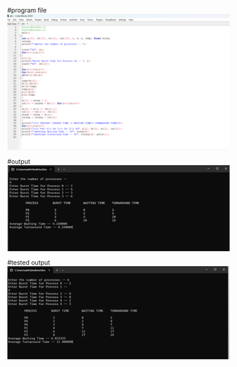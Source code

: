 #program file
![program file](sjfcode.png)

#output
![output](sjfoutput.png)

#tested output
![tested output](sjftestoutput.png)
